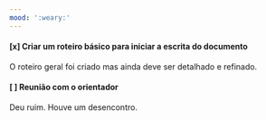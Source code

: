```yaml
---
mood: ':weary:'
---
```


#### [x] Criar um roteiro básico para iniciar a escrita do documento

O roteiro geral foi criado mas ainda deve ser detalhado e refinado.

#### [ ] Reunião com o orientador

  Deu ruim. Houve um desencontro.
